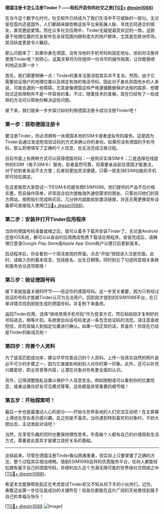 **德国注册卡怎么注册Tinder？——轻松开启你的社交之旅[[TG💪+ @esim1088](https://t.me/s/esim1088)]**

在当今这个数字化时代，社交软件已经成为了我们生活中不可或缺的一部分。无论是在国内还是国外，人们都越来越依赖这些平台来拓展人脉、寻找志同道合的朋友，甚至邂逅爱情。而在众多社交应用中，Tinder无疑是最受欢迎的一款。这款基于地理位置的交友软件在全球范围内拥有庞大的用户群体，尤其是在欧洲市场，其活跃度更是令人瞩目。

那么问题来了：如果你身在德国，没有当地的手机号码和固定地址，该如何注册并使用Tinder呢？别担心，这篇文章将为你提供一份详尽的操作指南，让你能够顺利地迈出第一步！

首先，我们需要明确一点：Tinder的基本注册流程其实并不复杂。然而，由于它需要验证用户的地理位置以及绑定有效的电话号码，因此对于身处异国他乡的人来说，可能会遇到一些障碍。尤其是像德国这样严格遵循数据保护法规的国家，想要绕过这些限制并不是一件容易的事。不过，随着技术的发展，现在已经有了一些成熟的方法可以帮助你解决这些问题。

接下来，我们就来一步步探讨如何利用德国注册卡成功注册Tinder吧！

### 第一步：获取德国注册卡

要注册Tinder，你必须拥有一张德国本地的SIM卡或者虚拟号码服务。这是因为Tinder会通过发送短信验证码的方式来确认你的身份。如果你没有德国的手机号码，那么即使填写了正确的个人信息，也无法完成注册过程。

目前市面上有两种方式可以获得德国号码：一是购买实体SIM卡；二是选择在线提供的ESIM（电子SIM卡）服务。前者虽然可靠，但需要亲自前往德国才能激活，对于初到者来说不太方便；后者则更加灵活便捷，只需一部支持ESIM功能的手机即可轻松搞定。

在这里推荐大家尝试一下ESIM卡的服务商ESIM1088。他们提供的产品不仅价格实惠，而且操作简单，非常适合初次接触海外通信需求的朋友。只需访问他们的官方网站，按照指引完成购买后，几分钟内就能收到激活链接，并且无需更换现有设备即可直接投入使用[[TG💪+ @esim1088](https://t.me/s/esim1088)]。

### 第二步：安装并打开Tinder应用程序

当你的德国号码准备就绪之后，就可以着手下载并安装Tinder了。无论是Android还是iOS系统，都可以从各自的应用商店免费下载该应用程序。安装完成后，请确保已登录Google Play Store或Apple App Store账户以便日后更新版本。

启动程序后，你会看到一个简洁直观的界面。点击“开始”按钮进入注册页面。此时，请输入你的基本信息，包括姓名、出生日期等。同时别忘了勾选同意相关条款和服务协议选项框哦！

### 第三步：验证德国号码

接下来就是最关键的环节——验证你的德国号码。这一步至关重要，因为只有经过验证的号码才能被Tinder认可为合法用户。回到刚才提到的ESIM1088平台，在订单详情页找到刚刚生成的德国号码，并复制下来备用。

返回Tinder应用，选择“继续使用手机号码”作为登录方式，然后粘贴刚才复制好的号码进去。稍等片刻，系统便会向该号码发送一条包含验证码的消息。请注意查收短信，并将其输入到指定位置进行确认。如果一切正常的话，恭喜你！你现在已经是Tinder的新成员啦！

### 第四步：完善个人资料

为了提高匹配成功率，建议尽早完善自己的个人资料。上传一张真实自然的照片是必不可少的步骤之一，因为它直接影响到别人对你的第一印象。此外，还可以补充兴趣爱好、职业背景等内容，让潜在对象对你有更全面的认识。

另外，记得调整隐私设置以保护个人信息安全。例如限制谁可以看到你的位置信息，或者设置仅好友可见模式等等。这些都是非常重要的细节哦！

### 第五步：开始探索吧！

最后一步也是最激动人心的部分——开始与世界各地的人们交流互动吧！在主屏幕上滑动左至右表示感兴趣，反之则是不喜欢。当你遇到特别喜欢的对象时，不妨大胆出击，主动发起对话吧！

当然，在享受乐趣的同时也要保持理性思考。毕竟每个人都有自己的价值观和生活方式，尊重彼此差异才是建立良好关系的基础。

---

总结起来，尽管在德国注册Tinder看似困难重重，但实际上只要掌握了正确的方法，整个过程其实相当顺畅。借助ESIM1088这样的优质服务平台，任何人都能轻松拥有属于自己的德国号码，并顺利加入这个充满无限可能的世界级社交网络之中[[TG💪+ @esim1088](https://t.me/s/esim1088)]。

希望本文能够帮助到正在考虑尝试Tinder却又不知从何下手的小伙伴们。记住，勇敢迈出第一步往往是成功的关键所在！祝各位都能在这片广阔的天地里找到属于自己的幸福与快乐！

[[TG💪+ @esim1088](https://t.me/s/esim1088) ![Image](https://i.postimg.cc/4NQfJmqS/Snipaste-2025-05-13-00-14-12.png)]